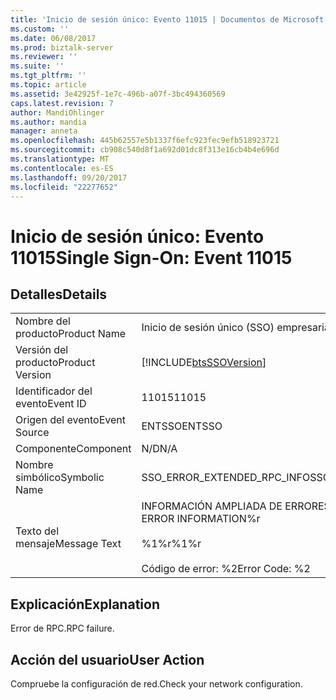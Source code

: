 ```yaml
---
title: 'Inicio de sesión único: Evento 11015 | Documentos de Microsoft'
ms.custom: ''
ms.date: 06/08/2017
ms.prod: biztalk-server
ms.reviewer: ''
ms.suite: ''
ms.tgt_pltfrm: ''
ms.topic: article
ms.assetid: 3e42925f-1e7c-496b-a07f-3bc494360569
caps.latest.revision: 7
author: MandiOhlinger
ms.author: mandia
manager: anneta
ms.openlocfilehash: 445b62557e5b1337f6efc923fec9efb518923721
ms.sourcegitcommit: cb908c540d8f1a692d01dc8f313e16cb4b4e696d
ms.translationtype: MT
ms.contentlocale: es-ES
ms.lasthandoff: 09/20/2017
ms.locfileid: "22277652"
---
```

# <a name="single-sign-on-event-11015"></a><span data-ttu-id="fcb56-102">Inicio de sesión único: Evento 11015</span><span class="sxs-lookup"><span data-stu-id="fcb56-102">Single Sign-On: Event 11015</span></span>
## <a name="details"></a><span data-ttu-id="fcb56-103">Detalles</span><span class="sxs-lookup"><span data-stu-id="fcb56-103">Details</span></span>  
  
|||  
|-|-|  
|<span data-ttu-id="fcb56-104">Nombre del producto</span><span class="sxs-lookup"><span data-stu-id="fcb56-104">Product Name</span></span>|<span data-ttu-id="fcb56-105">Inicio de sesión único (SSO) empresarial</span><span class="sxs-lookup"><span data-stu-id="fcb56-105">Enterprise Single Sign-On</span></span>|  
|<span data-ttu-id="fcb56-106">Versión del producto</span><span class="sxs-lookup"><span data-stu-id="fcb56-106">Product Version</span></span>|[!INCLUDE[btsSSOVersion](../includes/btsssoversion-md.md)]|  
|<span data-ttu-id="fcb56-107">Identificador del evento</span><span class="sxs-lookup"><span data-stu-id="fcb56-107">Event ID</span></span>|<span data-ttu-id="fcb56-108">11015</span><span class="sxs-lookup"><span data-stu-id="fcb56-108">11015</span></span>|  
|<span data-ttu-id="fcb56-109">Origen del evento</span><span class="sxs-lookup"><span data-stu-id="fcb56-109">Event Source</span></span>|<span data-ttu-id="fcb56-110">ENTSSO</span><span class="sxs-lookup"><span data-stu-id="fcb56-110">ENTSSO</span></span>|  
|<span data-ttu-id="fcb56-111">Componente</span><span class="sxs-lookup"><span data-stu-id="fcb56-111">Component</span></span>|<span data-ttu-id="fcb56-112">N/D</span><span class="sxs-lookup"><span data-stu-id="fcb56-112">N/A</span></span>|  
|<span data-ttu-id="fcb56-113">Nombre simbólico</span><span class="sxs-lookup"><span data-stu-id="fcb56-113">Symbolic Name</span></span>|<span data-ttu-id="fcb56-114">SSO_ERROR_EXTENDED_RPC_INFO</span><span class="sxs-lookup"><span data-stu-id="fcb56-114">SSO_ERROR_EXTENDED_RPC_INFO</span></span>|  
|<span data-ttu-id="fcb56-115">Texto del mensaje</span><span class="sxs-lookup"><span data-stu-id="fcb56-115">Message Text</span></span>|<span data-ttu-id="fcb56-116">INFORMACIÓN AMPLIADA DE ERRORES DE RPC%r</span><span class="sxs-lookup"><span data-stu-id="fcb56-116">RPC EXTENDED ERROR INFORMATION%r</span></span><br /><br /> <span data-ttu-id="fcb56-117">%1%r</span><span class="sxs-lookup"><span data-stu-id="fcb56-117">%1%r</span></span><br /><br /> <span data-ttu-id="fcb56-118">Código de error: %2</span><span class="sxs-lookup"><span data-stu-id="fcb56-118">Error Code: %2</span></span>|  
  
## <a name="explanation"></a><span data-ttu-id="fcb56-119">Explicación</span><span class="sxs-lookup"><span data-stu-id="fcb56-119">Explanation</span></span>  
 <span data-ttu-id="fcb56-120">Error de RPC.</span><span class="sxs-lookup"><span data-stu-id="fcb56-120">RPC failure.</span></span>  
  
## <a name="user-action"></a><span data-ttu-id="fcb56-121">Acción del usuario</span><span class="sxs-lookup"><span data-stu-id="fcb56-121">User Action</span></span>  
 <span data-ttu-id="fcb56-122">Compruebe la configuración de red.</span><span class="sxs-lookup"><span data-stu-id="fcb56-122">Check your network configuration.</span></span>